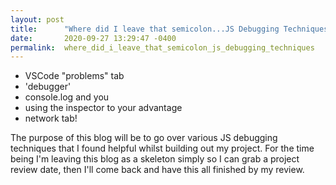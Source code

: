 ```yaml
---
layout: post
title:      "Where did I leave that semicolon...JS Debugging Techniques"
date:       2020-09-27 13:29:47 -0400
permalink:  where_did_i_leave_that_semicolon_js_debugging_techniques
---
```



* VSCode "problems" tab
* 'debugger'
* console.log and you
* using the inspector to your advantage
* network tab!


The purpose of this blog will be to go over various JS debugging techniques that I found helpful whilst building out my project. For the time being I'm leaving this blog as a skeleton simply so I can grab a project review date, then I'll come back and have this all finished by my review.
